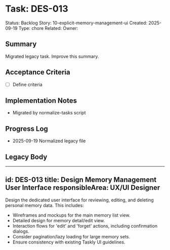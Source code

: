 # Task: DES-013
Status: Backlog
Story: 10-explicit-memory-management-ui
Created: 2025-09-19
Type: chore
Related:
Owner:

## Summary
Migrated legacy task. Improve this summary.

## Acceptance Criteria
- [ ] Define criteria

## Implementation Notes
- Migrated by normalize-tasks script

## Progress Log
- 2025-09-19 Normalized legacy file

## Legacy Body

---
id: DES-013
title: Design Memory Management User Interface
responsibleArea: UX/UI Designer
---
Design the dedicated user interface for reviewing, editing, and deleting personal memory data. This includes:
*   Wireframes and mockups for the main memory list view.
*   Detailed design for memory detail/edit view.
*   Interaction flows for 'edit' and 'forget' actions, including confirmation dialogs.
*   Consider pagination/lazy loading for large memory sets.
*   Ensure consistency with existing Taskly UI guidelines.
